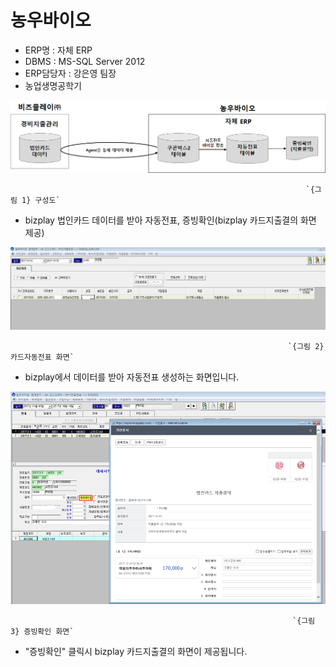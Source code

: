 # 농우바이오

 - ERP명 : 자체 ERP  
 - DBMS : MS-SQL Server 2012  
 - ERP담당자 : 강은영 팀장  
 - 농업생명공학기

![](../../../.gitbook/assets/image%20%28110%29.png)

                                                                      `{그림 1} 구성도`

 - bizplay 법인카드 데이터를 받아 자동전표, 증빙확인\(bizplay 카드지출결의 화면 제공\)

![](../../../.gitbook/assets/image%20%2811%29.png)

                                                                  `{그림 2} 카드자동전표 화면`

 - bizplay에서 데이터를 받아 자동전표 생성하는 화면입니다.

![](../../../.gitbook/assets/image%20%2846%29.png)

                                                                   `{그림 3} 증빙확인 화면`

 - "증빙확인" 클릭시 bizplay 카드지출결의 화면이 제공됩니다.



